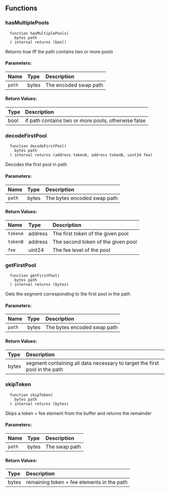 


## Functions
### hasMultiplePools
```solidity
  function hasMultiplePools(
    bytes path
  ) internal returns (bool)
```
Returns true iff the path contains two or more pools


#### Parameters:
| Name | Type | Description                                                          |
| :--- | :--- | :------------------------------------------------------------------- |
|`path` | bytes | The encoded swap path

#### Return Values:
| Type          | Description                                                                  |
| :------------ | :--------------------------------------------------------------------------- |
| bool | if path contains two or more pools, otherwise false
### decodeFirstPool
```solidity
  function decodeFirstPool(
    bytes path
  ) internal returns (address tokenA, address tokenB, uint24 fee)
```
Decodes the first pool in path


#### Parameters:
| Name | Type | Description                                                          |
| :--- | :--- | :------------------------------------------------------------------- |
|`path` | bytes | The bytes encoded swap path

#### Return Values:
| Name                           | Type          | Description                                                                  |
| :----------------------------- | :------------ | :--------------------------------------------------------------------------- |
|`tokenA`| address | The first token of the given pool
|`tokenB`| address | The second token of the given pool
|`fee`| uint24 | The fee level of the pool
### getFirstPool
```solidity
  function getFirstPool(
    bytes path
  ) internal returns (bytes)
```
Gets the segment corresponding to the first pool in the path


#### Parameters:
| Name | Type | Description                                                          |
| :--- | :--- | :------------------------------------------------------------------- |
|`path` | bytes | The bytes encoded swap path

#### Return Values:
| Type          | Description                                                                  |
| :------------ | :--------------------------------------------------------------------------- |
| bytes | segment containing all data necessary to target the first pool in the path
### skipToken
```solidity
  function skipToken(
    bytes path
  ) internal returns (bytes)
```
Skips a token + fee element from the buffer and returns the remainder


#### Parameters:
| Name | Type | Description                                                          |
| :--- | :--- | :------------------------------------------------------------------- |
|`path` | bytes | The swap path

#### Return Values:
| Type          | Description                                                                  |
| :------------ | :--------------------------------------------------------------------------- |
| bytes | remaining token + fee elements in the path
